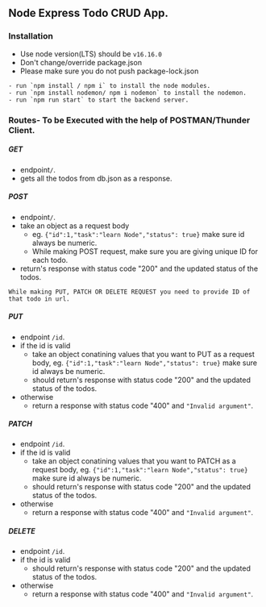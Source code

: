 ## Node Express Todo CRUD App.

### Installation
- Use node version(LTS) should be `v16.16.0`
- Don't change/override package.json
- Please make sure you do not push package-lock.json

```
- run `npm install / npm i` to install the node modules.
- run `npm install nodemon/ npm i nodemon` to install the nodemon.
- run `npm run start` to start the backend server.
```
### Routes- To be Executed with the help of POSTMAN/Thunder Client.

##### GET
- endpoint`/`.
- gets all the todos from db.json as a response.

##### POST
- endpoint`/`.
- take an object as a request body 
    - eg. `{"id":1,"task":"learn Node","status": true}` make sure id always be numeric.
    - While making POST request, make sure you are giving unique ID for each todo.
- return's response with status code "200" and the updated status of the todos.

`While making PUT, PATCH OR DELETE REQUEST you need to provide ID of that todo in url.`

##### PUT
- endpoint `/id`.
- if the id is valid 
    - take an object conatining values that you want to PUT as a request body, 
        eg. `{"id":1,"task":"learn Node","status": true}` make sure id always be numeric.
    - should return's response with status code "200" and the updated status of the todos.
- otherwise 
    - return a response with status code "400" and `"Invalid argument"`.

##### PATCH
- endpoint `/id`.
- if the id is valid 
    - take an object conatining values that you want to PATCH as a request body, 
        eg. `{"id":1,"task":"learn Node","status": true}` make sure id always be numeric.
    - should return's response with status code "200" and the updated status of the todos.
- otherwise 
    - return a response with status code "400" and `"Invalid argument"`.

##### DELETE
- endpoint `/id`.
- if the id is valid 
    - should return's response with status code "200" and the updated status of the todos.
- otherwise 
    - return a response with status code "400" and `"Invalid argument"`.

